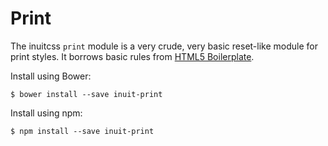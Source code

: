 # Print

The inuitcss `print` module is a very crude, very basic reset-like module for
print styles. It borrows basic rules from [HTML5
Boilerplate](https://github.com/h5bp/html5-boilerplate).

Install using Bower:

    $ bower install --save inuit-print

Install using npm:

    $ npm install --save inuit-print
